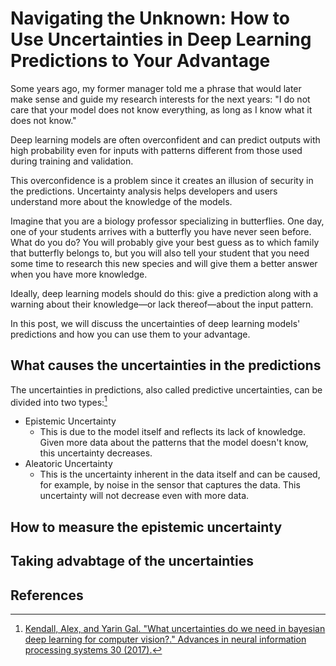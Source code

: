 # Navigating the Unknown: How to Use Uncertainties in Deep Learning Predictions to Your Advantage

Some years ago, my former manager told me a phrase that would later make sense and guide my research interests for the next years: "I do not care that your model does not know everything, as long as I know what it does not know."

Deep learning models are often overconfident and can predict outputs with high probability even for inputs with patterns different from those used during training and validation.

This overconfidence is a problem since it creates an illusion of security in the predictions. Uncertainty analysis helps developers and users understand more about the knowledge of the models.

Imagine that you are a biology professor specializing in butterflies. One day, one of your students arrives with a butterfly you have never seen before. What do you do? You will probably give your best guess as to which family that butterfly belongs to, but you will also tell your student that you need some time to research this new species and will give them a better answer when you have more knowledge.

Ideally, deep learning models should do this: give a prediction along with a warning about their knowledge—or lack thereof—about the input pattern.

In this post, we will discuss the uncertainties of deep learning models' predictions and how you can use them to your advantage.

## What causes the uncertainties in the predictions

The uncertainties in predictions, also called predictive uncertainties, can be divided into two types:[^1]
* Epistemic Uncertainty
    * This is due to the model itself and reflects its lack of knowledge. Given more data about the patterns that the model doesn't know, this uncertainty decreases.
* Aleatoric Uncertainty
    * This is the uncertainty inherent in the data itself and can be caused, for example, by noise in the sensor that captures the data. This uncertainty will not decrease even with more data.

## How to measure the epistemic uncertainty

## Taking advabtage of the uncertainties

## References 
[^1]: [Kendall, Alex, and Yarin Gal. "What uncertainties do we need in bayesian deep learning for computer vision?." Advances in neural information processing systems 30 (2017).](chrome-extension://efaidnbmnnnibpcajpcglclefindmkaj/https://proceedings.neurips.cc/paper_files/paper/2017/file/2650d6089a6d640c5e85b2b88265dc2b-Paper.pdf)
